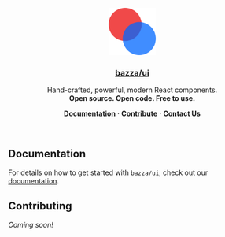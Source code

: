 <p align="center">
  <a href="https://vercel.com">
    <img src="https://github.com/BazzaDEV/ui/blob/main/assets/images/bazza:ui-v3-color.png?raw=true" height="96" width="96">
    <h3 align="center">bazza/ui</h3>
  </a>
</p>

<p align="center">
  Hand-crafted, powerful, modern React components.
  <br />
  <b>Open source. Open code. Free to use.</b>
</p>

<p align="center">
  <a href="https://ui.bazza.dev/docs"><strong>Documentation</strong></a> ·
  <a href="https://ui.bazza.dev/contribute"><strong>Contribute</strong></a> ·
  <a href="https://ui.bazza.dev/contact"><strong>Contact Us</strong></a>
</p>
<br/>

## Documentation

For details on how to get started with `bazza/ui`, check out our [documentation](https://ui.bazza.dev/docs).

## Contributing

*Coming soon!*
